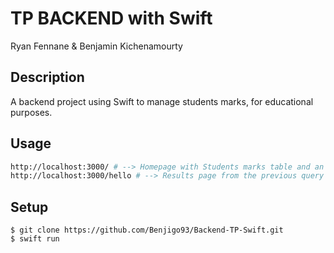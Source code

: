 # TP BACKEND with Swift
Ryan Fennane & Benjamin Kichenamourty

## Description

A backend project using Swift to manage students marks, for educational purposes.

## Usage

```sh
http://localhost:3000/ # --> Homepage with Students marks table and an input to search from this list
http://localhost:3000/hello # --> Results page from the previous query coming from the input

```

## Setup

```
$ git clone https://github.com/Benjigo93/Backend-TP-Swift.git
$ swift run

```
